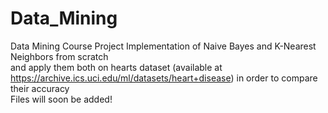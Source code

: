 # Data_Mining
Data Mining Course Project
Implementation of Naive Bayes and K-Nearest Neighbors from scratch <br />
and apply them both on hearts dataset (available at https://archive.ics.uci.edu/ml/datasets/heart+disease) in order to compare their accuracy <br />
Files will soon be added! <br />
